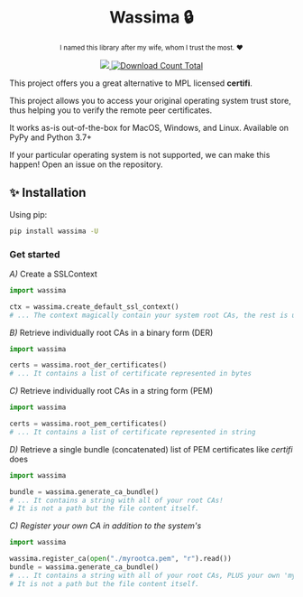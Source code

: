 <h1 align="center">Wassima 🔒</h1>

<p align="center">
<small>I named this library after my wife, whom I trust the most. ❤️</small>
</p>

<p align="center">
  <a href="https://pypi.org/project/wassima">
    <img src="https://img.shields.io/pypi/pyversions/wassima.svg?orange=blue" />
  </a>
  <a href="https://pepy.tech/project/wassima/">
    <img alt="Download Count Total" src="https://static.pepy.tech/badge/wassima/month" />
  </a>
</p>

This project offers you a great alternative to MPL licensed **certifi**.

This project allows you to access your original operating system trust store, thus
helping you to verify the remote peer certificates.

It works as-is out-of-the-box for MacOS, Windows, and Linux. Available on PyPy and Python 3.7+

If your particular operating system is not supported, we can make this happen! Open
an issue on the repository.

## ✨ Installation

Using pip:

```sh
pip install wassima -U
```

### Get started

*A)* Create a SSLContext

```python
import wassima

ctx = wassima.create_default_ssl_context()
# ... The context magically contain your system root CAs, the rest is up to you!
```

*B)* Retrieve individually root CAs in a binary form (DER)

```python
import wassima

certs = wassima.root_der_certificates()
# ... It contains a list of certificate represented in bytes
```

*C)* Retrieve individually root CAs in a string form (PEM)

```python
import wassima

certs = wassima.root_pem_certificates()
# ... It contains a list of certificate represented in string
```

*D)* Retrieve a single bundle (concatenated) list of PEM certificates like *certifi* does

```python
import wassima

bundle = wassima.generate_ca_bundle()
# ... It contains a string with all of your root CAs!
# It is not a path but the file content itself.
```

*C) Register your own CA in addition to the system's*

```python
import wassima

wassima.register_ca(open("./myrootca.pem", "r").read())
bundle = wassima.generate_ca_bundle()
# ... It contains a string with all of your root CAs, PLUS your own 'myrootca.pem'.
# It is not a path but the file content itself.
```
